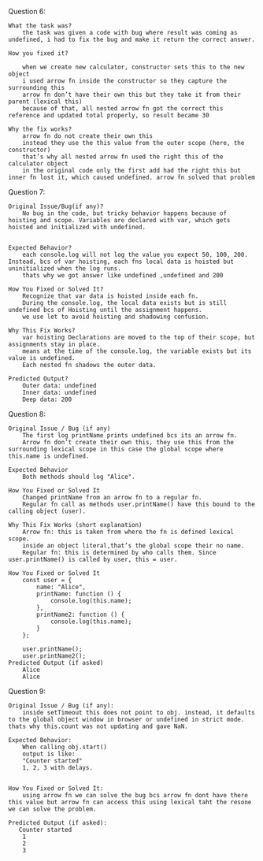 
Question 6:

    What the task was?
        the task was given a code with bug where result was coming as undefined, i had to fix the bug and make it return the correct answer.

    How you fixed it?

        when we create new calculator, constructor sets this to the new object
        i used arrow fn inside the constructor so they capture the surrounding this
        arrow fn don’t have their own this but they take it from their parent (lexical this)
        because of that, all nested arrow fn got the correct this reference and updated total properly, so result became 30

    Why the fix works?
        arrow fn do not create their own this
        instead they use the this value from the outer scope (here, the constructor)
        that’s why all nested arrow fn used the right this of the calculator object
        in the original code only the first add had the right this but inner fn lost it, which caused undefined. arrow fn solved that problem


Question 7:
    
    Original Issue/Bug(if any)?
        No bug in the code, but tricky behavior happens because of hoisting and scope. Variables are declared with var, which gets hoisted and initialized with undefined.
    

    Expected Behavior?
        each console.log will not log the value you expect 50, 100, 200. Instead, bcs of var hoisting, each fns local data is hoisted but uninitialized when the log runs.
        thats why we got answer like undefined ,undefined and 200
    
    How You Fixed or Solved It?
        Recognize that var data is hoisted inside each fn.
        During the console.log, the local data exists but is still undefined bcs of Hoisting until the assignment happens.
        we use let to avoid hoisting and shadowing confusion.

    Why This Fix Works?
        var hoisting Declarations are moved to the top of their scope, but assignments stay in place.
        means at the time of the console.log, the variable exists but its value is undefined.
        Each nested fn shadows the outer data.

    Predicted Output?
        Outer data: undefined 
        Inner data: undefined
        Deep data: 200

    

Question 8:

    Original Issue / Bug (if any)
        The first log printName prints undefined bcs its an arrow fn.
        Arrow fn don’t create their own this, they use this from the surrounding lexical scope in this case the global scope where this.name is undefined.

    Expected Behavior
        Both methods should log "Alice".

    How You Fixed or Solved It
        Changed printName from an arrow fn to a regular fn.
        Regular fn call as methods user.printName() have this bound to the calling object (user).
    
    Why This Fix Works (short explanation)
        Arrow fn: this is taken from where the fn is defined lexical scope. 
        inside an object literal,that’s the global scope their no name.
        Regular fn: this is determined by who calls them. Since user.printName() is called by user, this = user.

    How You Fixed or Solved It
        const user = {
            name: "Alice",
            printName: function () {
                console.log(this.name);
            },
            printName2: function () {
                console.log(this.name);
            }
        };

        user.printName();
        user.printName2();
    Predicted Output (if asked)
        Alice
        Alice


Question 9:

    Original Issue / Bug (if any):
        inside setTimeout this does not point to obj. instead, it defaults to the global object window in browser or undefined in strict mode. thats why this.count was not updating and gave NaN.
    
    Expected Behavior:
        When calling obj.start()
        output is like:
        "Counter started"
        1, 2, 3 with delays.


    How You Fixed or Solved It:
        using arrow fn we can solve the bug bcs arrow fn dont have there this value but arrow fn can access this using lexical taht the resone we can solve the problem.

    Predicted Output (if asked):
       Counter started
        1
        2
        3 

